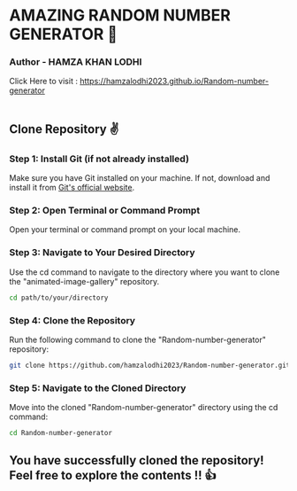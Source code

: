 # AMAZING RANDOM NUMBER GENERATOR 🎉

### Author - HAMZA KHAN LODHI

Click Here to visit : https://hamzalodhi2023.github.io/Random-number-generator<br><br>

## Clone Repository ✌

### Step 1: Install Git (if not already installed)

Make sure you have Git installed on your machine. If not, download and install it from <a href="https://git-scm.com/" >Git's official website</a>.

### Step 2: Open Terminal or Command Prompt

Open your terminal or command prompt on your local machine.

### Step 3: Navigate to Your Desired Directory

Use the cd command to navigate to the directory where you want to clone the "animated-image-gallery" repository.

```bash
cd path/to/your/directory
```

### Step 4: Clone the Repository

Run the following command to clone the "Random-number-generator" repository:

```bash
git clone https://github.com/hamzalodhi2023/Random-number-generator.git
```

### Step 5: Navigate to the Cloned Directory

Move into the cloned "Random-number-generator" directory using the cd command:

```bash
cd Random-number-generator
```

## You have successfully cloned the repository! Feel free to explore the contents !! 👍
